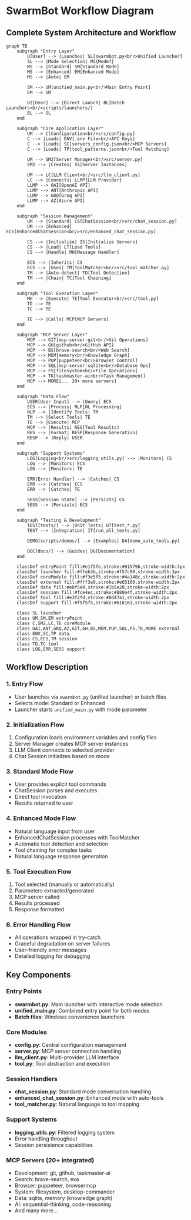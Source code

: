 # SwarmBot Workflow Diagram

## Complete System Architecture and Workflow

```mermaid
graph TB
    subgraph "Entry Layer"
        U[User] --> |Launches| SL[swarmbot.py<br/>Unified Launcher]
        SL --> |Mode Selection| MS{Mode?}
        MS --> |Standard| SM[Standard Mode]
        MS --> |Enhanced| EM[Enhanced Mode]
        MS --> |Auto| EM
        
        SM --> UM[unified_main.py<br/>Main Entry Point]
        EM --> UM
        
        U2[User] --> |Direct Launch| BL[Batch Launchers<br/>scripts/launchers/]
        BL --> SL
    end

    subgraph "Core Application Layer"
        UM --> C[Configuration<br/>src/config.py]
        C --> |Loads| ENV[.env File<br/>API Keys]
        C --> |Loads| SC[servers_config.json<br/>MCP Servers]
        C --> |Loads| TP[tool_patterns.json<br/>Tool Matching]
        
        UM --> SM2[Server Manager<br/>src/server.py]
        SM2 --> |Creates| SS[Server Instances]
        
        UM --> LC[LLM Client<br/>src/llm_client.py]
        LC --> |Connects| LLMP{LLM Provider}
        LLMP --> OAI[OpenAI API]
        LLMP --> ANT[Anthropic API]
        LLMP --> GRQ[Groq API]
        LLMP --> AZ[Azure API]
    end

    subgraph "Session Management"
        UM --> |Standard| CS[ChatSession<br/>src/chat_session.py]
        UM --> |Enhanced| ECS[EnhancedChatSession<br/>src/enhanced_chat_session.py]
        
        CS --> |Initialize| IS[Initialize Servers]
        CS --> |Load| LT[Load Tools]
        CS --> |Handle| MH[Message Handler]
        
        ECS --> |Inherits| CS
        ECS --> |Uses| TM[ToolMatcher<br/>src/tool_matcher.py]
        TM --> |Auto-detect| TD[Tool Detection]
        TM --> |Chain| TC[Tool Chaining]
    end

    subgraph "Tool Execution Layer"
        MH --> |Execute| TE[Tool Executor<br/>src/tool.py]
        TD --> TE
        TC --> TE
        
        TE --> |Calls| MCP[MCP Servers]
    end

    subgraph "MCP Server Layer"
        MCP --> GIT[mcp-server-git<br/>Git Operations]
        MCP --> GH[github<br/>GitHub API]
        MCP --> BS[brave-search<br/>Web Search]
        MCP --> MEM[memory<br/>Knowledge Graph]
        MCP --> PUP[puppeteer<br/>Browser Control]
        MCP --> SQL[mcp-server-sqlite<br/>Database Ops]
        MCP --> FS[filesystem<br/>File Operations]
        MCP --> TK[taskmaster-ai<br/>Task Management]
        MCP --> MORE[... 20+ more servers]
    end

    subgraph "Data Flow"
        USER[User Input] --> |Query| ECS
        ECS --> |Process| NLP[NL Processing]
        NLP --> |Identify Tools| TM
        TM --> |Select Tools| TE
        TE --> |Execute| MCP
        MCP --> |Results| RES[Tool Results]
        RES --> |Format| RESP[Response Generation]
        RESP --> |Reply| USER
    end

    subgraph "Support Systems"
        LOG[Logging<br/>src/logging_utils.py] --> |Monitors| CS
        LOG --> |Monitors| ECS
        LOG --> |Monitors| TE
        
        ERR[Error Handler] --> |Catches| CS
        ERR --> |Catches| ECS
        ERR --> |Catches| TE
        
        SESS[Session State] --> |Persists| CS
        SESS --> |Persists| ECS
    end

    subgraph "Testing & Development"
        TEST[tests/] --> |Unit Tests| UT[test_*.py]
        TEST --> |Integration| IT[run_all_tests.py]
        
        DEMO[scripts/demos/] --> |Examples| DA[demo_auto_tools.py]
        
        DOC[docs/] --> |Guides| DG[Documentation]
    end

    classDef entryPoint fill:#e1f5fe,stroke:#01579b,stroke-width:3px
    classDef launcher fill:#ffeb3b,stroke:#f57c00,stroke-width:3px
    classDef coreModule fill:#f3e5f5,stroke:#4a148c,stroke-width:2px
    classDef external fill:#fff3e0,stroke:#e65100,stroke-width:2px
    classDef data fill:#e8f5e9,stroke:#1b5e20,stroke-width:2px
    classDef session fill:#fce4ec,stroke:#880e4f,stroke-width:2px
    classDef tool fill:#e3f2fd,stroke:#0d47a1,stroke-width:2px
    classDef support fill:#f5f5f5,stroke:#616161,stroke-width:2px

    class SL launcher
    class UM,SM,EM entryPoint
    class C,SM2,LC,TE coreModule
    class OAI,ANT,GRQ,AZ,GIT,GH,BS,MEM,PUP,SQL,FS,TK,MORE external
    class ENV,SC,TP data
    class CS,ECS,TM session
    class TD,TC tool
    class LOG,ERR,SESS support
```

## Workflow Description

### 1. Entry Flow
- User launches via `swarmbot.py` (unified launcher) or batch files
- Selects mode: Standard or Enhanced
- Launcher starts `unified_main.py` with mode parameter

### 2. Initialization Flow
1. Configuration loads environment variables and config files
2. Server Manager creates MCP server instances
3. LLM Client connects to selected provider
4. Chat Session initializes based on mode

### 3. Standard Mode Flow
- User provides explicit tool commands
- ChatSession parses and executes
- Direct tool invocation
- Results returned to user

### 4. Enhanced Mode Flow
- Natural language input from user
- EnhancedChatSession processes with ToolMatcher
- Automatic tool detection and selection
- Tool chaining for complex tasks
- Natural language response generation

### 5. Tool Execution Flow
1. Tool selected (manually or automatically)
2. Parameters extracted/generated
3. MCP server called
4. Results processed
5. Response formatted

### 6. Error Handling Flow
- All operations wrapped in try-catch
- Graceful degradation on server failures
- User-friendly error messages
- Detailed logging for debugging

## Key Components

### Entry Points
- **swarmbot.py**: Main launcher with interactive mode selection
- **unified_main.py**: Combined entry point for both modes
- **Batch files**: Windows convenience launchers

### Core Modules
- **config.py**: Central configuration management
- **server.py**: MCP server connection handling
- **llm_client.py**: Multi-provider LLM interface
- **tool.py**: Tool abstraction and execution

### Session Handlers
- **chat_session.py**: Standard mode conversation handling
- **enhanced_chat_session.py**: Enhanced mode with auto-tools
- **tool_matcher.py**: Natural language to tool mapping

### Support Systems
- **logging_utils.py**: Filtered logging system
- Error handling throughout
- Session persistence capabilities

### MCP Servers (20+ integrated)
- Development: git, github, taskmaster-ai
- Search: brave-search, exa
- Browser: puppeteer, browsermcp
- System: filesystem, desktop-commander
- Data: sqlite, memory (knowledge graph)
- AI: sequential-thinking, code-reasoning
- And many more...
